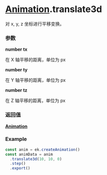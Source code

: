 # [Animation](./../Animation).translate3d

对 x, y, z 坐标进行平移变换。

### 参数

**number tx**

在 X 轴平移的距离，单位为 px

**number ty**

在 Y 轴平移的距离，单位为 px

**number tz**

在 Z 轴平移的距离，单位为 px

### 返回值

**[Animation](./../Animation)**

### Example

```ts
const anim = ek.createAnimation()
const animData = anim
  .translate3d(10, 10, 0)
  .step()
  .export()
```
